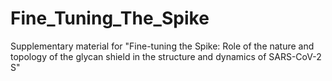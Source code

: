 # Fine_Tuning_The_Spike

Supplementary material for "Fine-tuning the Spike: Role of the nature and topology of the glycan shield in the structure and dynamics of SARS-CoV-2 S"
